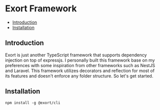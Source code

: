 # Exort Framework

  - [Introduction](#introduction)
  - [Installation](#installation)

## Introduction

Exort is just another TypeScript framework that supports dependency injection on top of expressjs. I personally built this framework base on my preferences with some inspiration from other frameworks such as NestJS and Laravel. This framework utilizes decorators and reflection for most of its features and doesn't enforce any folder structure. So let's get started.

## Installation

```
npm install -g @exort/cli
```
